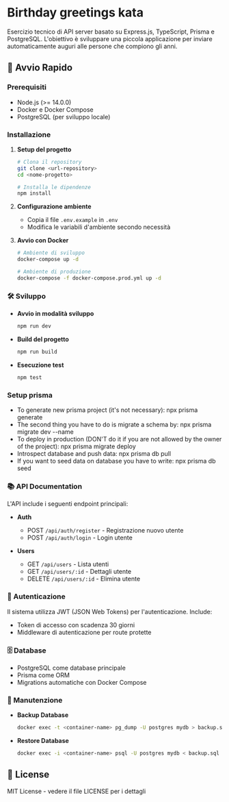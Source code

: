 # Birthday greetings kata

Esercizio tecnico di API server basato su Express.js, TypeScript, Prisma e PostgreSQL.
L'obiettivo è sviluppare una piccola applicazione per inviare automaticamente auguri alle persone che compiono gli anni.

## 🚀 Avvio Rapido

### Prerequisiti

- Node.js (>= 14.0.0)
- Docker e Docker Compose
- PostgreSQL (per sviluppo locale)

### Installazione

1. **Setup del progetto**

   ```bash
   # Clona il repository
   git clone <url-repository>
   cd <nome-progetto>

   # Installa le dipendenze
   npm install
   ```

2. **Configurazione ambiente**

   - Copia il file `.env.example` in `.env`
   - Modifica le variabili d'ambiente secondo necessità

3. **Avvio con Docker**

   ```bash
   # Ambiente di sviluppo
   docker-compose up -d

   # Ambiente di produzione
   docker-compose -f docker-compose.prod.yml up -d
   ```

### 🛠 Sviluppo

- **Avvio in modalità sviluppo**

  ```bash
  npm run dev
  ```

- **Build del progetto**

  ```bash
  npm run build
  ```

- **Esecuzione test**
  ```bash
  npm test
  ```

### Setup prisma

- To generate new prisma project (it's not necessary): npx prisma generate
- The second thing you have to do is migrate a schema by: npx prisma migrate dev --name <name>
- To deploy in production (DON'T do it if you are not allowed by the owner of the project): npx prisma migrate deploy
- Introspect database and push data: npx prisma db pull
- If you want to seed data on database you have to write: npx prisma db seed

### 📚 API Documentation

L'API include i seguenti endpoint principali:

- **Auth**

  - POST `/api/auth/register` - Registrazione nuovo utente
  - POST `/api/auth/login` - Login utente

- **Users**
  - GET `/api/users` - Lista utenti
  - GET `/api/users/:id` - Dettagli utente
  - DELETE `/api/users/:id` - Elimina utente

### 🔐 Autenticazione

Il sistema utilizza JWT (JSON Web Tokens) per l'autenticazione. Include:

- Token di accesso con scadenza 30 giorni
- Middleware di autenticazione per route protette

### 🗄️ Database

- PostgreSQL come database principale
- Prisma come ORM
- Migrations automatiche con Docker Compose

### 🔧 Manutenzione

- **Backup Database**

  ```bash
  docker exec -t <container-name> pg_dump -U postgres mydb > backup.sql
  ```

- **Restore Database**
  ```bash
  docker exec -i <container-name> psql -U postgres mydb < backup.sql
  ```

## 📝 License

MIT License - vedere il file LICENSE per i dettagli
